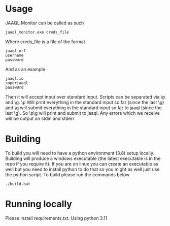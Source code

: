 # Usage
JAAQL Monitor can be called as such

    jaaql_monitor.exe creds_file
    
Where creds_file is a file of the format

    jaaql_url
    username
    password

And as an example

    jaaql.io
    superjaaql
    passw0rd

Then it will accept input over standard input. Scripts can be separated via \p and \g. \p Will print everything in the standard input so far (since the last \g) and \g will submit everything in the standard input so far to jaaql (since the last \g). So \p\g will print and submit to jaaql. Any errors which we receive will be output on stdin and stderr

# Building
To build you will need to have a python environment (3.8) setup locally. Building will produce a windows executable (the latest executable is in the repo if you require it). If you are on linux you can create an executable as well but you need to install python to do that so you might as well just use the python script. To build please run the commands below

    ./build.bat

# Running locally
Please install requirements.txt. Using python 3.11